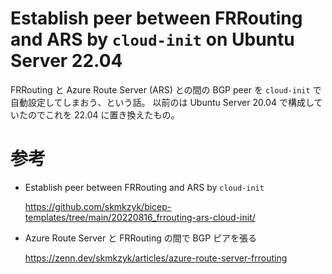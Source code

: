 # Establish peer between FRRouting and ARS by `cloud-init` on Ubuntu Server 22.04

FRRouting と Azure Route Server (ARS) との間の BGP peer を `cloud-init` で自動設定してしまおう、という話。
以前のは Ubuntu Server 20.04 で構成していたのでこれを 22.04 に置き換えたもの。

# 参考

- Establish peer between FRRouting and ARS by `cloud-init`

   https://github.com/skmkzyk/bicep-templates/tree/main/20220816_frrouting-ars-cloud-init/

- Azure Route Server と FRRouting の間で BGP ピアを張る

   https://zenn.dev/skmkzyk/articles/azure-route-server-frrouting
